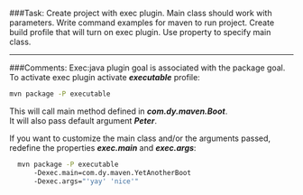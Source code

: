 ###Task:
Create project with exec plugin. Main class should work with parameters. Write command examples for maven to run project. Create build profile that will turn on exec plugin. Use property to specify main class.  

***
###Comments:
Exec:java plugin goal is associated with the package goal.  
To activate exec plugin activate ***executable*** profile:  
   ```bash
   mvn package -P executable
   ```   
   This will call main method defined in ***com.dy.maven.Boot***.     
   It will also pass default argument ***Peter***.   
       
  If you want to customize the main class and/or the arguments passed,    
  redefine the properties ***exec.main*** and ***exec.args***:   
```bash
  mvn package -P executable 
      -Dexec.main=com.dy.maven.YetAnotherBoot 
      -Dexec.args="'yay' 'nice'"
```   

